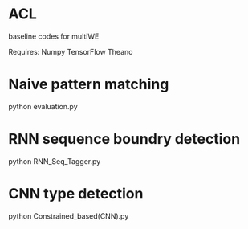 # ACL
baseline codes for multiWE

Requires:
Numpy
TensorFlow
Theano

# Naive pattern matching
python evaluation.py

# RNN sequence boundry detection
python RNN_Seq_Tagger.py

# CNN type detection
python Constrained_based(CNN).py
